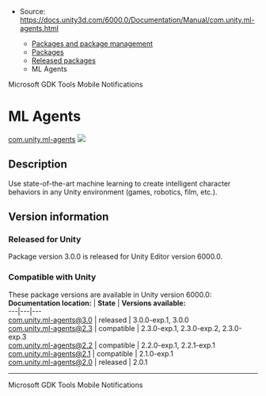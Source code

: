 * Source: https://docs.unity3d.com/6000.0/Documentation/Manual/com.unity.ml-agents.html

  * [Packages and package management](https://docs.unity3d.com/6000.0/Documentation/Manual/PackagesList.html)
  * [Packages](https://docs.unity3d.com/6000.0/Documentation/Manual/Packages-all.html)
  * [Released packages](https://docs.unity3d.com/6000.0/Documentation/Manual/pack-safe.html)
  * ML Agents 


[](https://docs.unity3d.com/6000.0/Documentation/Manual/com.unity.microsoft.gdk.tools.html)
Microsoft GDK Tools 
[](https://docs.unity3d.com/6000.0/Documentation/Manual/com.unity.mobile.notifications.html)
Mobile Notifications 
# ML Agents
[com.unity.ml-agents](https://docs.unity3d.com/Packages/com.unity.ml-agents@3.0/manual/index.html) ![](https://docs.unity3d.com/6000.0/Documentation/uploads/Main/iconRel.png)
## Description
Use state-of-the-art machine learning to create intelligent character behaviors in any Unity environment (games, robotics, film, etc.). 
## Version information
### Released for Unity
Package version 3.0.0 is released for Unity Editor version 6000.0.
### Compatible with Unity
These package versions are available in Unity version 6000.0:
**Documentation location:** | **State** | **Versions available:**  
---|---|---  
[com.unity.ml-agents@3.0](https://docs.unity3d.com/Packages/com.unity.ml-agents@3.0/manual/index.html) | released | 3.0.0-exp.1, 3.0.0  
[com.unity.ml-agents@2.3](https://docs.unity3d.com/Packages/com.unity.ml-agents@2.3/manual/index.html) | compatible | 2.3.0-exp.1, 2.3.0-exp.2, 2.3.0-exp.3  
[com.unity.ml-agents@2.2](https://docs.unity3d.com/Packages/com.unity.ml-agents@2.2/manual/index.html) | compatible | 2.2.0-exp.1, 2.2.1-exp.1  
[com.unity.ml-agents@2.1](https://docs.unity3d.com/Packages/com.unity.ml-agents@2.1/manual/index.html) | compatible | 2.1.0-exp.1  
[com.unity.ml-agents@2.0](https://docs.unity3d.com/Packages/com.unity.ml-agents@2.0/manual/index.html) | released | 2.0.1  
* * *
[](https://docs.unity3d.com/6000.0/Documentation/Manual/com.unity.microsoft.gdk.tools.html)
Microsoft GDK Tools 
[](https://docs.unity3d.com/6000.0/Documentation/Manual/com.unity.mobile.notifications.html)
Mobile Notifications 
